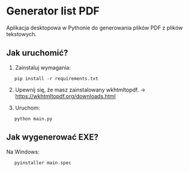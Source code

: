 # Generator list PDF

Aplikacja desktopowa w Pythonie do generowania plików PDF z plików tekstowych.

## Jak uruchomić?

1. Zainstaluj wymagania:

```
   pip install -r requirements.txt
```

2. Upewnij się, że masz zainstalowany wkhtmltopdf. -> https://wkhtmltopdf.org/downloads.html


3. Uruchom:

```
   python main.py
```

## Jak wygenerować EXE?

Na Windows:

```shell
   pyinstaller main.spec
```
